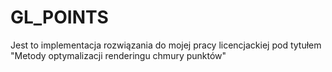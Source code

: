 # GL_POINTS

Jest to implementacja rozwiązania do mojej pracy licencjackiej
pod tytułem "Metody optymalizacji renderingu chmury punktów"
